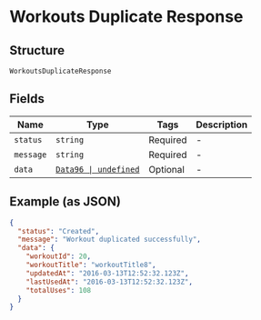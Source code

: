
# Workouts Duplicate Response

## Structure

`WorkoutsDuplicateResponse`

## Fields

| Name | Type | Tags | Description |
|  --- | --- | --- | --- |
| `status` | `string` | Required | - |
| `message` | `string` | Required | - |
| `data` | [`Data96 \| undefined`](../../doc/models/data-96.md) | Optional | - |

## Example (as JSON)

```json
{
  "status": "Created",
  "message": "Workout duplicated successfully",
  "data": {
    "workoutId": 20,
    "workoutTitle": "workoutTitle8",
    "updatedAt": "2016-03-13T12:52:32.123Z",
    "lastUsedAt": "2016-03-13T12:52:32.123Z",
    "totalUses": 108
  }
}
```

